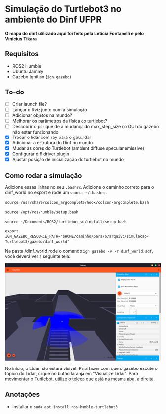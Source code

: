 # Simulação do Turtlebot3 no ambiente do Dinf UFPR

**O mapa do dinf utilizado aqui foi feito pela Leticia Fontanelli e pelo Vinicius Tikara**
## Requisitos 

- ROS2 Humble
- Ubuntu Jammy
- Gazebo Ignition (`ign gazebo`)

## To-do

- [ ] Criar launch file?
- [ ] Lançar o Rviz junto com a simulação
- [ ] Adicionar objetos na mundo?
- [ ] Melhorar os parâmetros da física do turtlebot?
- [ ] Descobrir o por que de a mudança do max_step_size no GUI do gazebo não estar funcionando
- [x] Trocar o lidar com ray para o gpu_lidar
- [x] Adicionar a estrutura do Dinf no mundo
- [x] Mudar as cores do Turtlebot (ambient diffuse specular emissive)
- [x] Configurar diff driver plugin
- [x] Ajustar posição de inicialização do turtlebot no mundo

## Como rodar a simulação

Adicione essas linhas no seu `.bashrc`. Adicione o caminho correto para o dinf_world no export e rode um `source ~/.bashrc`.

`source /usr/share/colcon_argcomplete/hook/colcon-argcomplete.bash`

`source /opt/ros/humble/setup.bash`

`source ~/Documents/ROS2/turtlebot_ws/install/setup.bash`

`export IGN_GAZEBO_RESOURCE_PATH="$HOME/caminho/para/o/arquivo/simulacao-Turtlebot3/gazebo/dinf_world"`

Na pasta /dinf_world rode o comando `ign gazebo -v -r dinf_world.sdf`, você deverá ver a seguinte tela:

![Turtlebot no dinf](docs/images/dinf_simulation.png)

No início, o Lidar não estará visível. Para fazer com que o gazebo escute o tópico do Lidar, clique no botão laranja em "Visualize Lidar". Para movimentar o Turtlebot, utilize o teleop que está na mesma aba, à direita.

## Anotações

- installar o `sudo apt install ros-humble-turtlebot3`
